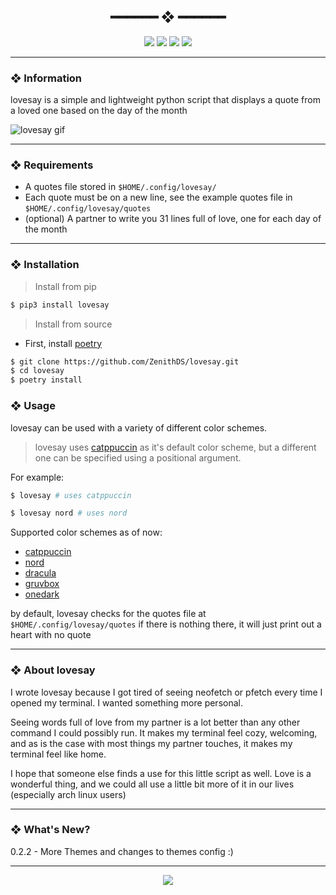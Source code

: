 <h2 align="center"> ━━━━━━  ❖  ━━━━━━ </h2>

<!-- BADGES -->
<div align="center">
   <p></p>
   
   <img src="https://img.shields.io/github/stars/zenithds/lovesay?color=F8BD96&labelColor=302D41&style=for-the-badge">   

   <img src="https://img.shields.io/github/forks/zenithds/lovesay?color=DDB6F2&labelColor=302D41&style=for-the-badge">   

   <img src="https://img.shields.io/github/repo-size/zenithds/lovesay?color=ABE9B3&labelColor=302D41&style=for-the-badge">
   
   <img src="https://badges.pufler.dev/visits/zenithds/lovesay?style=for-the-badge&color=96CDFB&logoColor=white&labelColor=302D41"/>
   <br>
</div>

<p/>

---

### ❖ Information 

  lovesay is a simple and lightweight python script that displays a quote from a loved one based on the day of the month 

  <img src="assets/lovesay.gif" alt="lovesay gif">

---

### ❖ Requirements 

- A quotes file stored in `$HOME/.config/lovesay/`
- Each quote must be on a new line, see the example quotes file in `$HOME/.config/lovesay/quotes`
- (optional) A partner to write you 31 lines full of love, one for each day of the month

---

### ❖ Installation

> Install from pip
```sh
$ pip3 install lovesay
```

> Install from source
- First, install [poetry](https://python-poetry.org/)
```sh
$ git clone https://github.com/ZenithDS/lovesay.git
$ cd lovesay
$ poetry install
```

### ❖ Usage 

lovesay can be used with a variety of different color schemes.

> lovesay uses [catppuccin](https://github.com/catppuccin) as it's default color scheme, but a different one can be specified using a positional argument. 

For example:
```sh
$ lovesay # uses catppuccin
```
  
```sh
$ lovesay nord # uses nord 
```

Supported color schemes as of now: 
- [catppuccin](https://github.com/catppuccin)
- [nord](https://github.com/arcticicestudio/nord)
- [dracula](https://github.com/dracula/dracula-theme)
- [gruvbox](https://github.com/morhetz/gruvbox)
- [onedark](https://github.com/joshdick/onedark.vim)

by default, lovesay checks for the quotes file at `$HOME/.config/lovesay/quotes` if there is nothing there, it will just print out a heart with no quote

---

### ❖ About lovesay

I wrote lovesay because I got tired of seeing neofetch or pfetch every time I opened my terminal. I wanted something more personal. 

Seeing words full of love from my partner is a lot better than any other command I could possibly run. It makes my terminal feel cozy, welcoming, and as is the case with most things my partner touches, it makes my terminal feel like home. 

I hope that someone else finds a use for this little script as well. Love is a wonderful thing, and we could all use a little bit more of it in our lives (especially arch linux users)

---

### ❖ What's New? 
0.2.2 - More Themes and changes to themes config :)

---

<div align="center">

   <img src="https://img.shields.io/static/v1.svg?label=License&message=MIT&color=F5E0DC&labelColor=302D41&style=for-the-badge">

</div>
